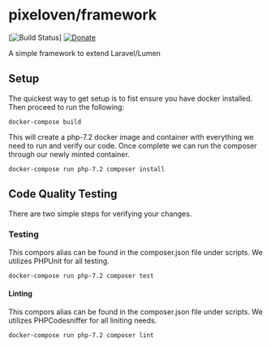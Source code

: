 # pixeloven/framework
[![Build Status](https://dev.azure.com/pixeloven/Framework/_apis/build/status/pixeloven.framework?branchName=master)]
[![Donate](https://img.shields.io/badge/donate-paypal-blue.svg)](https://paypal.me/briangebel)

A simple framework to extend Laravel/Lumen

## Setup
The quickest way to get setup is to fist ensure you have docker installed. Then proceed to run the following:
```
docker-compose build
```
This will create a php-7.2 docker image and container with everything we need to run and verify our code. Once complete we can run the composer through our newly minted container.
```
docker-compose run php-7.2 composer install
```

## Code Quality Testing
There are two simple steps for verifying your changes.

### Testing
This compors alias can be found in the composer.json file under scripts. We utilizes PHPUnit for all testing.
```
docker-compose run php-7.2 composer test
```


#### Linting
This compors alias can be found in the composer.json file under scripts. We utilizes PHPCodesniffer for all liniting needs.
```
docker-compose run php-7.2 composer lint
```
